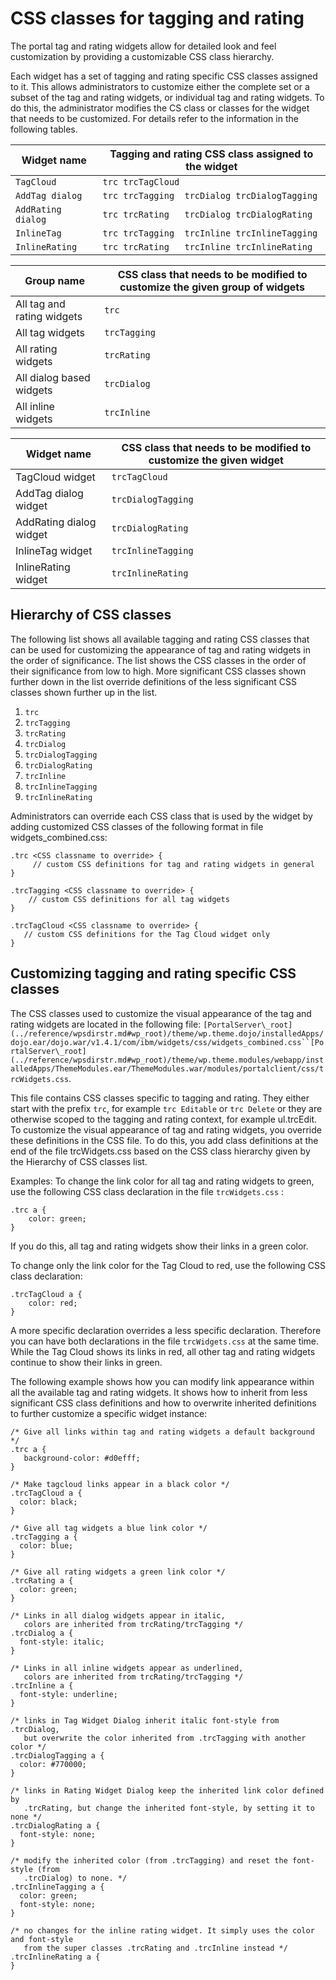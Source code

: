 # CSS classes for tagging and rating

The portal tag and rating widgets allow for detailed look and feel customization by providing a customizable CSS class hierarchy.

Each widget has a set of tagging and rating specific CSS classes assigned to it. This allows administrators to customize either the complete set or a subset of the tag and rating widgets, or individual tag and rating widgets. To do this, the administrator modifies the CS class or classes for the widget that needs to be customized. For details refer to the information in the following tables.

|Widget name|Tagging and rating CSS class assigned to the widget|
|-----------|---------------------------------------------------|
|`TagCloud`|`trc trcTagCloud`|
|`AddTag dialog`|`trc trcTagging  trcDialog trcDialogTagging`|
|`AddRating dialog`|`trc trcRating   trcDialog trcDialogRating`|
|`InlineTag`|`trc trcTagging  trcInline trcInlineTagging`|
|`InlineRating`|`trc trcRating   trcInline trcInlineRating`|

|Group name|CSS class that needs to be modified to customize the given group of widgets|
|----------|---------------------------------------------------------------------------|
|All tag and rating widgets|`trc`|
|All tag widgets|`trcTagging`|
|All rating widgets|`trcRating`|
|All dialog based widgets|`trcDialog`|
|All inline widgets|`trcInline`|

|Widget name|CSS class that needs to be modified to customize the given widget|
|-----------|-----------------------------------------------------------------|
|TagCloud widget|`trcTagCloud`|
|AddTag dialog widget|`trcDialogTagging`|
|AddRating dialog widget|`trcDialogRating`|
|InlineTag widget|`trcInlineTagging`|
|InlineRating widget|`trcInlineRating`|

## Hierarchy of CSS classes

The following list shows all available tagging and rating CSS classes that can be used for customizing the appearance of tag and rating widgets in the order of significance. The list shows the CSS classes in the order of their significance from low to high. More significant CSS classes shown further down in the list override definitions of the less significant CSS classes shown further up in the list.

1.  `trc`
2.  `trcTagging`
3.  `trcRating`
4.  `trcDialog`
5.  `trcDialogTagging`
6.  `trcDialogRating`
7.  `trcInline`
8.  `trcInlineTagging`
9.  `trcInlineRating`

Administrators can override each CSS class that is used by the widget by adding customized CSS classes of the following format in file widgets\_combined.css:

```
.trc <CSS classname to override> {
     // custom CSS definitions for tag and rating widgets in general
}
    
.trcTagging <CSS classname to override> {
    // custom CSS definitions for all tag widgets
}
    
.trcTagCloud <CSS classname to override> {
   // custom CSS definitions for the Tag Cloud widget only
}
```

## Customizing tagging and rating specific CSS classes

The CSS classes used to customize the visual appearance of the tag and rating widgets are located in the following file: `[PortalServer\_root](../reference/wpsdirstr.md#wp_root)/theme/wp.theme.dojo/installedApps/dojo.ear/dojo.war/v1.4.1/com/ibm/widgets/css/widgets_combined.css``[PortalServer\_root](../reference/wpsdirstr.md#wp_root)/theme/wp.theme.modules/webapp/installedApps/ThemeModules.ear/ThemeModules.war/modules/portalclient/css/trcWidgets.css`.

This file contains CSS classes specific to tagging and rating. They either start with the prefix `trc`, for example `trc Editable` or `trc Delete` or they are otherwise scoped to the tagging and rating context, for example ul.trcEdit. To customize the visual appearance of tag and rating widgets, you override these definitions in the CSS file. To do this, you add class definitions at the end of the file trcWidgets.css based on the CSS class hierarchy given by the Hierarchy of CSS classes list.

Examples: To change the link color for all tag and rating widgets to green, use the following CSS class declaration in the file `trcWidgets.css` :

```
.trc a {
    color: green;
}
```

If you do this, all tag and rating widgets show their links in a green color.

To change only the link color for the Tag Cloud to red, use the following CSS class declaration:

```
.trcTagCloud a {
    color: red;
}
```

A more specific declaration overrides a less specific declaration. Therefore you can have both declarations in the file `trcWidgets.css` at the same time. While the Tag Cloud shows its links in red, all other tag and rating widgets continue to show their links in green.

The following example shows how you can modify link appearance within all the available tag and rating widgets. It shows how to inherit from less significant CSS class definitions and how to overwrite inherited definitions to further customize a specific widget instance:

```
/* Give all links within tag and rating widgets a default background */
.trc a {
   background-color: #d0efff;
}

/* Make tagcloud links appear in a black color */
.trcTagCloud a {
  color: black;
}

/* Give all tag widgets a blue link color */
.trcTagging a {
  color: blue;
}

/* Give all rating widgets a green link color */
.trcRating a {
  color: green;
}

/* Links in all dialog widgets appear in italic,
   colors are inherited from trcRating/trcTagging */
.trcDialog a {
  font-style: italic;
}

/* Links in all inline widgets appear as underlined,
   colors are inherited from trcRating/trcTagging */
.trcInline a {
  font-style: underline;
}

/* links in Tag Widget Dialog inherit italic font-style from .trcDialog,
   but overwrite the color inherited from .trcTagging with another color */
.trcDialogTagging a {
  color: #770000;
}

/* links in Rating Widget Dialog keep the inherited link color defined by 
   .trcRating, but change the inherited font-style, by setting it to none */
.trcDialogRating a {
  font-style: none;
}

/* modify the inherited color (from .trcTagging) and reset the font-style (from
   .trcDialog) to none. */
.trcInlineTagging a {
  color: green;
  font-style: none;
}

/* no changes for the inline rating widget. It simply uses the color and font-style
   from the super classes .trcRating and .trcInline instead */
.trcInlineRating a {
}
```

